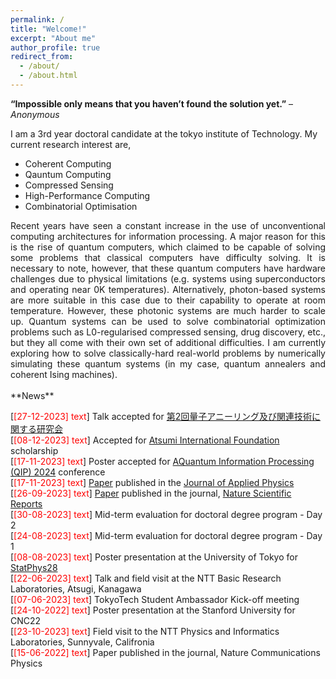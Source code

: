 ```yaml
---
permalink: /
title: "Welcome!"
excerpt: "About me"
author_profile: true
redirect_from: 
  - /about/
  - /about.html
---
```

**“Impossible only means that you haven’t found the solution yet.”** – *Anonymous*

I am a 3rd year doctoral candidate at the tokyo institute of Technology. 
My current research interest are,
- Coherent Computing
- Qauntum Computing
- Compressed Sensing
- High-Performance Computing
- Combinatorial Optimisation

<div style="text-align: justify"> Recent years have seen a constant increase in the use of unconventional computing architectures for information processing. A major reason for this is the rise of quantum computers, which claimed to be capable of solving some problems that classical computers have difficulty solving. It is necessary to note, however, that these quantum computers have hardware challenges due to physical limitations (e.g. systems using superconductors and operating near 0K temperatures). Alternatively, photon-based systems are more suitable in this case due to their capability to operate at room temperature. However, these photonic systems are much harder to scale up. Quantum systems can be used to solve combinatorial optimization problems such as L0-regularised compressed sensing, drug discovery, etc., but they all come with their own set of additional difficulties. I am currently exploring how to solve classically-hard real-world problems by numerically simulating these quantum systems (in my case, quantum annealers and coherent Ising machines). </div> 
<br>
**News**

[<span style="color:red">[27-12-2023] text</span>] Talk accepted for [第2回量子アニーリング及び関連技術に関する研究会](https://www.qcomp.irfi.titech.ac.jp/quantum_annealing_workshop2024.html) <br>
[<span style="color:red">[08-12-2023] text</span>] Accepted for [Atsumi International Foundation](https://www.aisf.or.jp/jp/) scholarship <br> 
[<span style="color:red">[17-11-2023] text</span>] Poster accepted for [AQuantum Information Processing (QIP) 2024](https://qip2024.tw/site/page.aspx?pid=901&sid=1522&lang=en) conference <br>
[<span style="color:red">[17-11-2023] text</span>] [Paper](https://doi.org/10.1063/5.0176248) published in the [Journal of Applied Physics](https://pubs.aip.org/aip/jap) <br>
[<span style="color:red">[26-09-2023] text</span>] [Paper](https://doi.org/10.1038/s41598-023-43364-8) published in the journal, [Nature Scientific Reports](https://www.nature.com/srep/) <br>
[<span style="color:red">[30-08-2023] text</span>] Mid-term evaluation for doctoral degree program - Day 2 <br>
[<span style="color:red">[24-08-2023] text</span>] Mid-term evaluation for doctoral degree program - Day 1 <br>
[<span style="color:red">[08-08-2023] text</span>] Poster presentation at the University of Tokyo for [StatPhys28](https://statphys28.org/index.html) <br>
[<span style="color:red">[22-06-2023] text</span>] Talk and field visit at the NTT Basic Research Laboratories, Atsugi, Kanagawa <br>
[<span style="color:red">[07-06-2023] text</span>] TokyoTech Student Ambassador Kick-off meeting <br>
[<span style="color:red">[24-10-2022] text</span>] Poster presentation at the Stanford University for CNC22 <br>
[<span style="color:red">[23-10-2023] text</span>] Field visit to the NTT Physics and Informatics Laboratories, Sunnyvale, Califronia <br>
[<span style="color:red">[15-06-2022] text</span>] Paper published in the journal, Nature Communications Physics <br>


